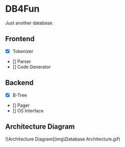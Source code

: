 # DB4Fun
Just another database. 

## Frontend

- [X] Tokenizer
- [] Parser
- [] Code Generator

## Backend
- [x] B-Tree
- [] Pager
- [] OS Interface

## Architecture Diagram

![Architecture Diagram](img\Database Architecture.gif)